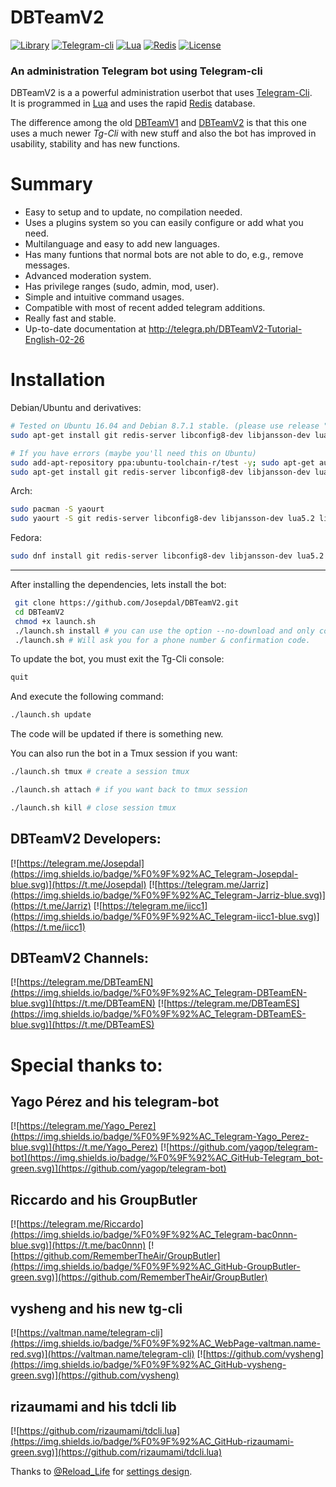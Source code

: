 # **DBTeamV2** #

[![Library](https://img.shields.io/badge/TDLib-beta-brightgreen.svg)](https://core.telegram.org/tdlib)
[![Telegram-cli](https://img.shields.io/badge/TDCli-Bitbucket-green.svg)](https://bitbucket.org/vysheng/tdcli)
[![Lua](https://img.shields.io/badge/Lua-5.2-blue.svg)](https://www.lua.org/)
[![Redis](https://img.shields.io/badge/Redis-3.2.8-red.svg)](https://redis.io/)
[![License](https://img.shields.io/badge/License-GNU%20GPL--3-yellow.svg)](https://github.com/Josepdal/DBTeamV1/blob/master/LICENSE)


### An administration Telegram bot using Telegram-cli

DBTeamV2 is a a powerful administration userbot that uses [Telegram-Cli](https://valtman.name/telegram-cli).  
It is programmed in [Lua](https://www.lua.org/) and uses the rapid [Redis](https://redis.io/) database.

The difference among the old [DBTeamV1](https://github.com/Josepdal/DBTeamV1) and [DBTeamV2](https://github.com/Josepdal/DBTeamV2) is that this one uses a much newer *Tg-Cli* with new stuff and also the bot has improved in usability, stability and has new functions.

# Summary

- Easy to setup and to update, no compilation needed.
- Uses a plugins system so you can easily configure or add what you need.
- Multilanguage and easy to add new languages.
- Has many funtions that normal bots are not able to do, e.g., remove messages.
- Advanced moderation system.
- Has privilege ranges (sudo, admin, mod, user).
- Simple and intuitive command usages.
- Compatible with most of recent added telegram additions.
- Really fast and stable.
- Up-to-date documentation at http://telegra.ph/DBTeamV2-Tutorial-English-02-26


# Installation

Debian/Ubuntu and derivatives:
```bash
# Tested on Ubuntu 16.04 and Debian 8.7.1 stable. (please use release "stable", isn't working on stretch/testing)
sudo apt-get install git redis-server libconfig8-dev libjansson-dev lua5.2 liblua5.2-dev lua-lgi glib-2.0 libnotify-dev libssl-dev libssl1.0.0 make libstdc++6 g++-4.9 unzip tmux -y

# If you have errors (maybe you'll need this on Ubuntu)
sudo add-apt-repository ppa:ubuntu-toolchain-r/test -y; sudo apt-get autoclean; sudo apt-get update
sudo apt-get install git redis-server libconfig8-dev libjansson-dev lua5.2 liblua5.2-dev lua-lgi glib-2.0 libnotify-dev libssl-dev libssl1.0.0 make libstdc++6 g++-4.9 unzip libreadline-gplv2-dev libreadline5-dev tmux -y
```

Arch:
```bash
sudo pacman -S yaourt
sudo yaourt -S git redis-server libconfig8-dev libjansson-dev lua5.2 liblua5.2-dev lua-lgi glib-2.0 libnotify-dev libssl-dev libssl1.0.0 tmux
```

Fedora:
```bash
sudo dnf install git redis-server libconfig8-dev libjansson-dev lua5.2 liblua5.2-dev lua-lgi glib-2.0 libnotify-dev libssl-dev libssl1.0.0 tmux
```                   
---------------------------------

After installing the dependencies, lets install the bot:
```bash
 git clone https://github.com/Josepdal/DBTeamV2.git
 cd DBTeamV2
 chmod +x launch.sh
 ./launch.sh install # you can use the option --no-download and only configure DBTeam
 ./launch.sh # Will ask you for a phone number & confirmation code.
```

To update the bot, you must exit the Tg-Cli console:
```bash
quit
```
And execute the following command:
```bash
./launch.sh update
```
The code will be updated if there is something new.

You can also run the bot in a Tmux session if you want:
```bash
./launch.sh tmux # create a session tmux

./launch.sh attach # if you want back to tmux session

./launch.sh kill # close session tmux
```

DBTeamV2 Developers:
--------------------
[![https://telegram.me/Josepdal](https://img.shields.io/badge/%F0%9F%92%AC_Telegram-Josepdal-blue.svg)](https://t.me/Josepdal)
[![https://telegram.me/Jarriz](https://img.shields.io/badge/%F0%9F%92%AC_Telegram-Jarriz-blue.svg)](https://t.me/Jarriz)
[![https://telegram.me/iicc1](https://img.shields.io/badge/%F0%9F%92%AC_Telegram-iicc1-blue.svg)](https://t.me/iicc1)

DBTeamV2 Channels:
--------------------
[![https://telegram.me/DBTeamEN](https://img.shields.io/badge/%F0%9F%92%AC_Telegram-DBTeamEN-blue.svg)](https://t.me/DBTeamEN)
[![https://telegram.me/DBTeamES](https://img.shields.io/badge/%F0%9F%92%AC_Telegram-DBTeamES-blue.svg)](https://t.me/DBTeamES)

Special thanks to:
==================
Yago Pérez and his telegram-bot
-------------------------------
[![https://telegram.me/Yago_Perez](https://img.shields.io/badge/%F0%9F%92%AC_Telegram-Yago_Perez-blue.svg)](https://t.me/Yago_Perez)
[![https://github.com/yagop/telegram-bot](https://img.shields.io/badge/%F0%9F%92%AC_GitHub-Telegram_bot-green.svg)](https://github.com/yagop/telegram-bot)


Riccardo and his GroupButler
----------------------------
[![https://telegram.me/Riccardo](https://img.shields.io/badge/%F0%9F%92%AC_Telegram-bac0nnn-blue.svg)](https://t.me/bac0nnn)
[![https://github.com/RememberTheAir/GroupButler](https://img.shields.io/badge/%F0%9F%92%AC_GitHub-GroupButler-green.svg)](https://github.com/RememberTheAir/GroupButler)


vysheng and his new tg-cli
--------------------------
[![https://valtman.name/telegram-cli](https://img.shields.io/badge/%F0%9F%92%AC_WebPage-valtman.name-red.svg)](https://valtman.name/telegram-cli)
[![https://github.com/vysheng](https://img.shields.io/badge/%F0%9F%92%AC_GitHub-vysheng-green.svg)](https://github.com/vysheng)


rizaumami and his tdcli lib
---------------------------
[![https://github.com/rizaumami/tdcli.lua](https://img.shields.io/badge/%F0%9F%92%AC_GitHub-rizaumami-green.svg)](https://github.com/rizaumami/tdcli.lua)

Thanks to [@Reload_Life](https://t.me/Reload_Life) for [settings design](https://github.com/Reload-Life).
